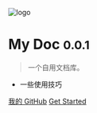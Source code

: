 <!-- _coverpage.md -->

![logo](https://docsify.js.org/_media/icon.svg)

# My Doc <small>0.0.1</small>

> 一个自用文档库。

- 一些使用技巧

[我的 GitHub](https://github.com/MMMcrystal/)
[Get Started](doc/test)
